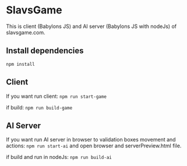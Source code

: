 # SlavsGame

This is client (Babylons JS) and AI server (Babylons JS with nodeJs) of slavsgame.com.

## Install dependencies
``npm install``

## Client
If you want run client: 
``npm run start-game``

if build:
``npm run build-game``

## AI Server
If you want run AI server in browser to validation boxes movement and actions: 
``npm run start-ai``
 and open browser and serverPreview.html file.


if build and run in nodeJs:
``npm run build-ai``
